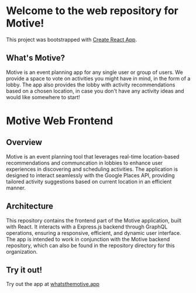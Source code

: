 # Welcome to the web repository for Motive!

This project was bootstrapped with [Create React App](https://github.com/facebook/create-react-app).

## What's Motive?

Motive is an event planning app for any single user or group of users. We provide a space to vote on activities you might have in mind, in the form of a lobby. The app also provides the lobby with activity recommendations based on a chosen location, in case you don't have any activity ideas and would like somewhere to start!

# Motive Web Frontend

## Overview

Motive is an event planning tool that leverages real-time location-based recommendations and communcation in lobbies to enhance user experiences in discovering and scheduling activities. The application is designed to interact seamlessly with the Google Places API, providing tailored activity suggestions based on current location in an efficient manner.

## Architecture

This repository contains the frontend part of the Motive application, built with React. It interacts with a Express.js backend through GraphQL operations, ensuring a responsive, efficient, and dynamic user interface. The app is intended to work in conjunction with the Motive backend repository, which can also be found in the repository directory for this organization.

## Try it out!

Try out the app at [whatsthemotive.app](https://whatsthemotive.app)
